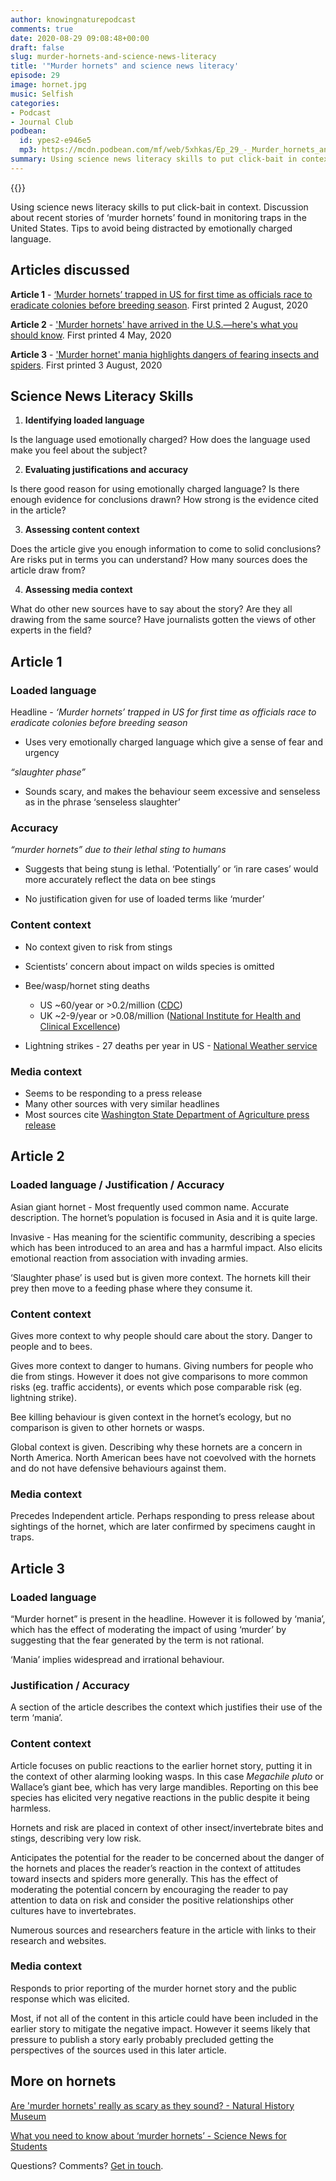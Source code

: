```yaml
---
author: knowingnaturepodcast
comments: true
date: 2020-08-29 09:08:48+00:00
draft: false
slug: murder-hornets-and-science-news-literacy
title: '"Murder hornets" and science news literacy'
episode: 29
image: hornet.jpg
music: Selfish
categories:
- Podcast
- Journal Club
podbean:
  id: ypes2-e946e5
  mp3: https://mcdn.podbean.com/mf/web/5xhkas/Ep_29_-_Murder_hornets_and_science_news_literacyajblx.mp3
summary: Using science news literacy skills to put click-bait in context. Discussion about recent stories of ‘murder hornets’ found in monitoring traps in the United States. Tips to avoid being distracted by emotionally charged language.
---
```


{{<podcast-player>}}

Using science news literacy skills to put click-bait in context. Discussion
about recent stories of ‘murder hornets’ found in monitoring traps in the
United States. Tips to avoid being distracted by emotionally charged language.

## Articles discussed

**Article 1** \- [‘Murder hornets’ trapped in US for first time as officials race to eradicate colonies before breeding season](https://www.independent.co.uk/news/world/americas/giant-asian-murder-hornets-invasive-species-washington-state-kill-humans-a9650216.html). First printed 2 August, 2020

**Article 2** \- ['Murder hornets' have arrived in the U.S.—here's what you should know](https://www.nationalgeographic.com/animals/2020/05/asian-giant-hornets-arrive-united-states/). First printed 4 May, 2020

**Article 3** \- ['Murder hornet' mania highlights dangers of fearing insects and spiders](https://www.nationalgeographic.com/animals/2020/08/unfounded-fear-of-insects-murder-hornets-bees/). First printed 3 August, 2020

## Science News Literacy Skills

  1. **Identifying loaded language**

Is the language used emotionally charged? How does the language used make you
feel about the subject?

  2. **Evaluating justifications and accuracy**

Is there good reason for using emotionally charged language? Is there enough
evidence for conclusions drawn? How strong is the evidence cited in the
article?

  3. **Assessing content context**

Does the article give you enough information to come to solid conclusions? Are
risks put in terms you can understand? How many sources does the article draw
from?

  4. **Assessing media context**

What do other new sources have to say about the story? Are they all drawing
from the same source? Have journalists gotten the views of other experts in
the field?

## Article 1

### Loaded language

Headline - _‘Murder hornets’ trapped in US for first time as officials race to
eradicate colonies before breeding season_

  * Uses very emotionally charged language which give a sense of fear and urgency

_“slaughter phase”_  

  * Sounds scary, and makes the behaviour seem excessive and senseless as in the phrase ‘senseless slaughter’

### Accuracy

_“murder hornets” due to their lethal sting to humans_

  * Suggests that being stung is lethal. ‘Potentially’ or ‘in rare cases’ would more accurately reflect the data on bee stings 

  * No justification given for use of loaded terms like ‘murder’

### Content context

  * No context given to risk from stings
  * Scientists’ concern about impact on wilds species is omitted

  * Bee/wasp/hornet sting deaths
    * US ~60/year or >0.2/million ([CDC](https://www.cdc.gov/mmwr/volumes/68/wr/mm6829a5.htm#:~:text=During%202000%E2%80%932017%2C%20a%20total,Source%3A%20National%20Vital%20Statistics%20System.)) 
    * UK ~2-9/year or >0.08/million ([National Institute for Health and Clinical Excellence](https://www.nice.org.uk/guidance/ta246/documents/venom-anaphylaxis-immunotherapy-pharmalgen-final-scope2#:~:text=Every%20year%20in%20the%20UK,to%20anaphylaxis%20as%20bee%20stings.)) 

  * Lightning strikes - 27 deaths per year in US - [National Weather service](https://www.weather.gov/safety/lightning-odds#:~:text=According%20to%20the%20NWS%20Storm,with%20various%20degrees%20of%20disability.)

### Media context

  * Seems to be responding to a press release
  * Many other sources with very similar headlines
  * Most sources cite [Washington State Department of Agriculture press release](https://agr.wa.gov/about-wsda/news-and-media-relations/news-releases?article=31413)

## Article 2

### Loaded language / Justification / Accuracy

Asian giant hornet - Most frequently used common name. Accurate description.
The hornet’s population is focused in Asia and it is quite large.

Invasive - Has meaning for the scientific community, describing a species
which has been introduced to an area and has a harmful impact. Also elicits
emotional reaction from association with invading armies.

‘Slaughter phase’ is used but is given more context. The hornets kill their
prey then move to a feeding phase where they consume it.

### Content context

Gives more context to why people should care about the story. Danger to people
and to bees.

Gives more context to danger to humans. Giving numbers for people who die from
stings. However it does not give comparisons to more common risks (eg. traffic
accidents), or events which pose comparable risk (eg. lightning strike).

Bee killing behaviour is given context in the hornet’s ecology, but no
comparison is given to other hornets or wasps.

Global context is given. Describing why these hornets are a concern in North
America. North American bees have not coevolved with the hornets and do not
have defensive behaviours against them.

### Media context

Precedes Independent article. Perhaps responding to press release about
sightings of the hornet, which are later confirmed by specimens caught in
traps.

## Article 3

### Loaded language

“Murder hornet” is present in the headline. However it is followed by ‘mania’,
which has the effect of moderating the impact of using ‘murder’ by suggesting
that the fear generated by the term is not rational.

‘Mania’ implies widespread and irrational behaviour.

### Justification / Accuracy

A section of the article describes the context which justifies their use of
the term ‘mania’.

### Content context

Article focuses on public reactions to the earlier hornet story, putting it in
the context of other alarming looking wasps. In this case _Megachile pluto_ or
Wallace’s giant bee, which has very large mandibles. Reporting on this bee
species has elicited very negative reactions in the public despite it being
harmless.

Hornets and risk are placed in context of other insect/invertebrate bites and
stings, describing very low risk.

Anticipates the potential for the reader to be concerned about the danger of
the hornets and places the reader’s reaction in the context of attitudes
toward insects and spiders more generally. This has the effect of moderating
the potential concern by encouraging the reader to pay attention to data on
risk and consider the positive relationships other cultures have to
invertebrates.

Numerous sources and researchers feature in the article with links to their
research and websites.

### Media context

Responds to prior reporting of the murder hornet story and the public response
which was elicited.

Most, if not all of the content in this article could have been included in
the earlier story to mitigate the negative impact. However it seems likely
that pressure to publish a story early probably precluded getting the
perspectives of the sources used in this later article.

## More on hornets

[Are 'murder hornets' really as scary as they sound? - Natural History Museum](https://www.nhm.ac.uk/discover/are-murder-hornets-really-as-scary-as-they-sound.html)

[What you need to know about ‘murder hornets’ - Science News for Students](https://www.sciencenewsforstudents.org/article/what-you-need-to-know-about-murder-hornets)

Questions? Comments? [Get in touch](/about).
